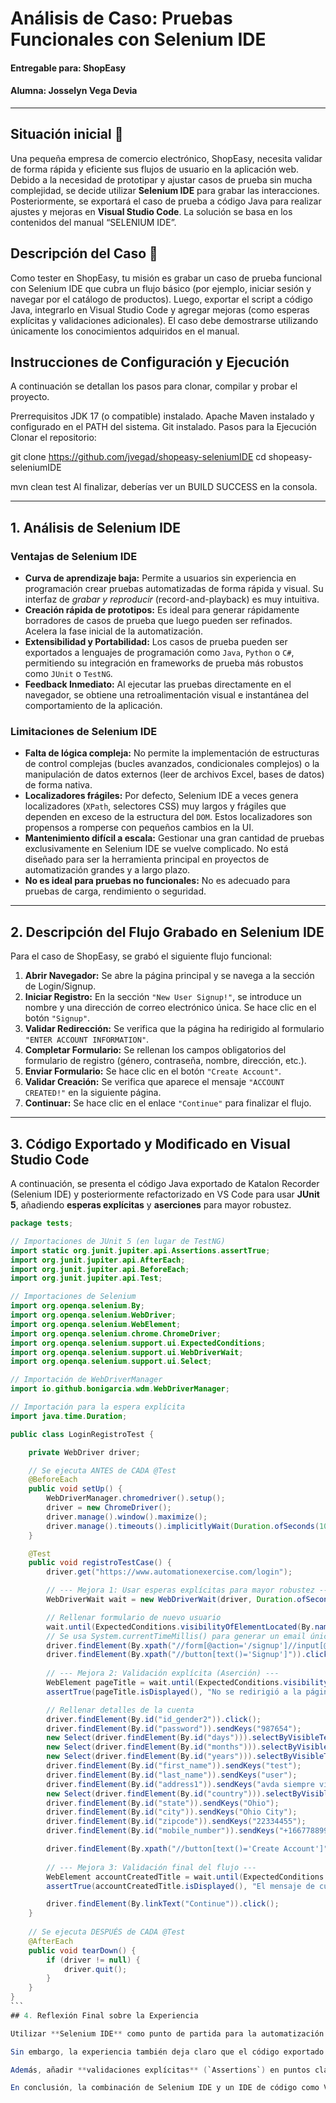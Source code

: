# Análisis de Caso: Pruebas Funcionales con Selenium IDE

#### Entregable para: ShopEasy
#### Alumna: Josselyn Vega Devia

---

## Situación inicial 📍

Una pequeña empresa de comercio electrónico, ShopEasy, necesita validar de forma rápida y eficiente sus flujos de usuario en la aplicación web. Debido a la necesidad de prototipar y ajustar casos de prueba sin mucha complejidad, se decide utilizar **Selenium IDE** para grabar las interacciones. Posteriormente, se exportará el caso de prueba a código Java para realizar ajustes y mejoras en **Visual Studio Code**. La solución se basa en los contenidos del manual “SELENIUM IDE”.

## Descripción del Caso 🔎

Como tester en ShopEasy, tu misión es grabar un caso de prueba funcional con Selenium IDE que cubra un flujo básico (por ejemplo, iniciar sesión y navegar por el catálogo de productos). Luego, exportar el script a código Java, integrarlo en Visual Studio Code y agregar mejoras (como esperas explícitas y validaciones adicionales). El caso debe demostrarse utilizando únicamente los conocimientos adquiridos en el manual.

## Instrucciones de Configuración y Ejecución
A continuación se detallan los pasos para clonar, compilar y probar el proyecto.

Prerrequisitos
JDK 17 (o compatible) instalado.
Apache Maven instalado y configurado en el PATH del sistema.
Git instalado.
Pasos para la Ejecución
Clonar el repositorio:

git clone https://github.com/jvegad/shopeasy-seleniumIDE
cd shopeasy-seleniumIDE

mvn clean test
Al finalizar, deberías ver un BUILD SUCCESS en la consola.

---

## 1. Análisis de Selenium IDE

### Ventajas de Selenium IDE

*   **Curva de aprendizaje baja:** Permite a usuarios sin experiencia en programación crear pruebas automatizadas de forma rápida y visual. Su interfaz de *grabar y reproducir* (record-and-playback) es muy intuitiva.
*   **Creación rápida de prototipos:** Es ideal para generar rápidamente borradores de casos de prueba que luego pueden ser refinados. Acelera la fase inicial de la automatización.
*   **Extensibilidad y Portabilidad:** Los casos de prueba pueden ser exportados a lenguajes de programación como `Java`, `Python` o `C#`, permitiendo su integración en frameworks de prueba más robustos como `JUnit` o `TestNG`.
*   **Feedback Inmediato:** Al ejecutar las pruebas directamente en el navegador, se obtiene una retroalimentación visual e instantánea del comportamiento de la aplicación.

### Limitaciones de Selenium IDE

*   **Falta de lógica compleja:** No permite la implementación de estructuras de control complejas (bucles avanzados, condicionales complejos) o la manipulación de datos externos (leer de archivos Excel, bases de datos) de forma nativa.
*   **Localizadores frágiles:** Por defecto, Selenium IDE a veces genera localizadores (`XPath`, selectores CSS) muy largos y frágiles que dependen en exceso de la estructura del `DOM`. Estos localizadores son propensos a romperse con pequeños cambios en la UI.
*   **Mantenimiento difícil a escala:** Gestionar una gran cantidad de pruebas exclusivamente en Selenium IDE se vuelve complicado. No está diseñado para ser la herramienta principal en proyectos de automatización grandes y a largo plazo.
*   **No es ideal para pruebas no funcionales:** No es adecuado para pruebas de carga, rendimiento o seguridad.

---

## 2. Descripción del Flujo Grabado en Selenium IDE

Para el caso de ShopEasy, se grabó el siguiente flujo funcional:

1.  **Abrir Navegador:** Se abre la página principal y se navega a la sección de Login/Signup.
2.  **Iniciar Registro:** En la sección `"New User Signup!"`, se introduce un nombre y una dirección de correo electrónico única. Se hace clic en el botón `"Signup"`.
3.  **Validar Redirección:** Se verifica que la página ha redirigido al formulario `"ENTER ACCOUNT INFORMATION"`.
4.  **Completar Formulario:** Se rellenan los campos obligatorios del formulario de registro (género, contraseña, nombre, dirección, etc.).
5.  **Enviar Formulario:** Se hace clic en el botón `"Create Account"`.
6.  **Validar Creación:** Se verifica que aparece el mensaje `"ACCOUNT CREATED!"` en la siguiente página.
7.  **Continuar:** Se hace clic en el enlace `"Continue"` para finalizar el flujo.

---

## 3. Código Exportado y Modificado en Visual Studio Code

A continuación, se presenta el código Java exportado de Katalon Recorder (Selenium IDE) y posteriormente refactorizado en VS Code para usar **JUnit 5**, añadiendo **esperas explícitas** y **aserciones** para mayor robustez.

````java
package tests;

// Importaciones de JUnit 5 (en lugar de TestNG)
import static org.junit.jupiter.api.Assertions.assertTrue;
import org.junit.jupiter.api.AfterEach;
import org.junit.jupiter.api.BeforeEach;
import org.junit.jupiter.api.Test;

// Importaciones de Selenium
import org.openqa.selenium.By;
import org.openqa.selenium.WebDriver;
import org.openqa.selenium.WebElement;
import org.openqa.selenium.chrome.ChromeDriver;
import org.openqa.selenium.support.ui.ExpectedConditions;
import org.openqa.selenium.support.ui.WebDriverWait;
import org.openqa.selenium.support.ui.Select;

// Importación de WebDriverManager
import io.github.bonigarcia.wdm.WebDriverManager;

// Importación para la espera explícita
import java.time.Duration;

public class LoginRegistroTest {

    private WebDriver driver;

    // Se ejecuta ANTES de CADA @Test
    @BeforeEach
    public void setUp() {
        WebDriverManager.chromedriver().setup();
        driver = new ChromeDriver();
        driver.manage().window().maximize();
        driver.manage().timeouts().implicitlyWait(Duration.ofSeconds(10));
    }

    @Test
    public void registroTestCase() {
        driver.get("https://www.automationexercise.com/login");

        // --- Mejora 1: Usar esperas explícitas para mayor robustez ---
        WebDriverWait wait = new WebDriverWait(driver, Duration.ofSeconds(20));

        // Rellenar formulario de nuevo usuario
        wait.until(ExpectedConditions.visibilityOfElementLocated(By.name("name"))).sendKeys("test");
        // Se usa System.currentTimeMillis() para generar un email único en cada ejecución
        driver.findElement(By.xpath("//form[@action='/signup']//input[@name='email']")).sendKeys("testuser" + System.currentTimeMillis() + "@test.com");
        driver.findElement(By.xpath("//button[text()='Signup']")).click();
        
        // --- Mejora 2: Validación explícita (Aserción) ---
        WebElement pageTitle = wait.until(ExpectedConditions.visibilityOfElementLocated(By.xpath("//b[text()='Enter Account Information']")));
        assertTrue(pageTitle.isDisplayed(), "No se redirigió a la página de creación de cuenta.");

        // Rellenar detalles de la cuenta
        driver.findElement(By.id("id_gender2")).click();
        driver.findElement(By.id("password")).sendKeys("987654");
        new Select(driver.findElement(By.id("days"))).selectByVisibleText("1");
        new Select(driver.findElement(By.id("months"))).selectByVisibleText("January");
        new Select(driver.findElement(By.id("years"))).selectByVisibleText("2000");
        driver.findElement(By.id("first_name")).sendKeys("test");
        driver.findElement(By.id("last_name")).sendKeys("user");
        driver.findElement(By.id("address1")).sendKeys("avda siempre viva");
        new Select(driver.findElement(By.id("country"))).selectByVisibleText("United States");
        driver.findElement(By.id("state")).sendKeys("Ohio");
        driver.findElement(By.id("city")).sendKeys("Ohio City");
        driver.findElement(By.id("zipcode")).sendKeys("22334455");
        driver.findElement(By.id("mobile_number")).sendKeys("+166778899");

        driver.findElement(By.xpath("//button[text()='Create Account']")).click();
        
        // --- Mejora 3: Validación final del flujo ---
        WebElement accountCreatedTitle = wait.until(ExpectedConditions.visibilityOfElementLocated(By.xpath("//b[text()='Account Created!']")));
        assertTrue(accountCreatedTitle.isDisplayed(), "El mensaje de cuenta creada no apareció.");

        driver.findElement(By.linkText("Continue")).click();
    }
    
    // Se ejecuta DESPUÉS de CADA @Test
    @AfterEach
    public void tearDown() {
        if (driver != null) {
            driver.quit();
        }
    }
}
```
## 4. Reflexión Final sobre la Experiencia

Utilizar **Selenium IDE** como punto de partida para la automatización de pruebas es una estrategia muy efectiva. La capacidad de grabar un flujo de usuario en minutos proporciona una base de código funcional que, de otro modo, llevaría mucho más tiempo escribir desde cero. Esta fase inicial de "prototipado rápido" es, sin duda, la mayor fortaleza de la herramienta.

Sin embargo, la experiencia también deja claro que el código exportado rara vez está listo para producción. La verdadera tarea comienza en el entorno de desarrollo (`Visual Studio Code`), donde se debe refinar el script. La integración de **esperas explícitas** (`WebDriverWait`) es el paso más crucial para transformar una prueba frágil en una robusta, eliminando fallos intermitentes causados por tiempos de carga de la página.

Además, añadir **validaciones explícitas** (`Assertions`) en puntos clave del flujo permite que la prueba no solo "ejecute pasos", sino que realmente "verifique resultados", que es el verdadero objetivo del *testing*.

En conclusión, la combinación de Selenium IDE y un IDE de código como VS Code ofrece un flujo de trabajo potente: **rapidez, simplicidad y la flexibilidad de la programación al final**. Es una demostración de cómo una herramienta sencilla sirve como una excelente herramienta para proyectos de automatización más serios y mantenibles.